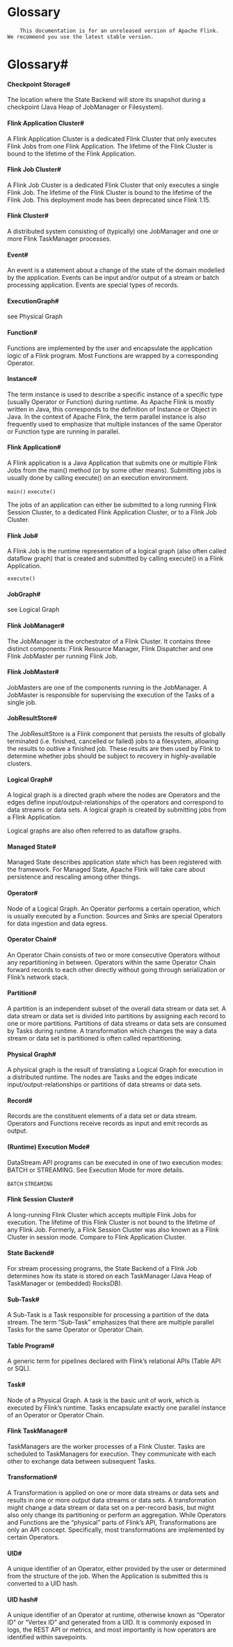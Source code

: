 # Glossary


> 
        This documentation is for an unreleased version of Apache Flink. We recommend you use the latest stable version.
    


# Glossary#


#### Checkpoint Storage#


The location where the State Backend will store its snapshot during a checkpoint (Java Heap of JobManager or Filesystem).


#### Flink Application Cluster#


A Flink Application Cluster is a dedicated Flink Cluster that
only executes Flink Jobs from one Flink
Application. The lifetime of the Flink
Cluster is bound to the lifetime of the Flink Application.


#### Flink Job Cluster#


A Flink Job Cluster is a dedicated Flink Cluster that only
executes a single Flink Job. The lifetime of the
Flink Cluster is bound to the lifetime of the Flink Job.
This deployment mode has been deprecated since Flink 1.15.


#### Flink Cluster#


A distributed system consisting of (typically) one JobManager and one or more
Flink TaskManager processes.


#### Event#


An event is a statement about a change of the state of the domain modelled by the
application. Events can be input and/or output of a stream or batch processing application.
Events are special types of records.


#### ExecutionGraph#


see Physical Graph


#### Function#


Functions are implemented by the user and encapsulate the
application logic of a Flink program. Most Functions are wrapped by a corresponding
Operator.


#### Instance#


The term instance is used to describe a specific instance of a specific type (usually
Operator or Function) during runtime. As Apache Flink is mostly written in
Java, this corresponds to the definition of Instance or Object in Java. In the context of Apache
Flink, the term parallel instance is also frequently used to emphasize that multiple instances of
the same Operator or Function type are running in parallel.


#### Flink Application#


A Flink application is a Java Application that submits one or multiple Flink
Jobs from the main() method (or by some other means). Submitting
jobs is usually done by calling execute() on an execution environment.

`main()`
`execute()`

The jobs of an application can either be submitted to a long running Flink
Session Cluster, to a dedicated Flink Application
Cluster, or to a Flink Job
Cluster.


#### Flink Job#


A Flink Job is the runtime representation of a logical graph
(also often called dataflow graph) that is created and submitted by calling
execute() in a Flink Application.

`execute()`

#### JobGraph#


see Logical Graph


#### Flink JobManager#


The JobManager is the orchestrator of a Flink Cluster. It contains three distinct
components: Flink Resource Manager, Flink Dispatcher and one Flink JobMaster
per running Flink Job.


#### Flink JobMaster#


JobMasters are one of the components running in the JobManager. A JobMaster is
responsible for supervising the execution of the Tasks of a single job.


#### JobResultStore#


The JobResultStore is a Flink component that persists the results of globally terminated
(i.e. finished, cancelled or failed) jobs to a filesystem, allowing the results to outlive
a finished job. These results are then used by Flink to determine whether jobs should
be subject to recovery in highly-available clusters.


#### Logical Graph#


A logical graph is a directed graph where the nodes are  Operators
and the edges define input/output-relationships of the operators and correspond
to data streams or data sets. A logical graph is created by submitting jobs
from a Flink Application.


Logical graphs are also often referred to as dataflow graphs.


#### Managed State#


Managed State describes application state which has been registered with the framework. For
Managed State, Apache Flink will take care about persistence and rescaling among other things.


#### Operator#


Node of a Logical Graph. An Operator performs a certain operation, which is
usually executed by a Function. Sources and Sinks are special Operators for data
ingestion and data egress.


#### Operator Chain#


An Operator Chain consists of two or more consecutive Operators without any
repartitioning in between. Operators within the same Operator Chain forward records to each other
directly without going through serialization or Flink’s network stack.


#### Partition#


A partition is an independent subset of the overall data stream or data set. A data stream or
data set is divided into partitions by assigning each record to one or more partitions.
Partitions of data streams or data sets are consumed by Tasks during runtime. A
transformation which changes the way a data stream or data set is partitioned is often called
repartitioning.


#### Physical Graph#


A physical graph is the result of translating a Logical Graph for execution in a
distributed runtime. The nodes are Tasks and the edges indicate input/output-relationships
or partitions of data streams or data sets.


#### Record#


Records are the constituent elements of a data set or data stream. Operators and
Functions receive records as input and emit records as output.


#### (Runtime) Execution Mode#


DataStream API programs can be executed in one of two execution modes: BATCH
or STREAMING. See Execution Mode for more details.

`BATCH`
`STREAMING`

#### Flink Session Cluster#


A long-running Flink Cluster which accepts multiple Flink Jobs for
execution. The lifetime of this Flink Cluster is not bound to the lifetime of any Flink Job.
Formerly, a Flink Session Cluster was also known as a Flink Cluster in session mode. Compare to
Flink Application Cluster.


#### State Backend#


For stream processing programs, the State Backend of a Flink Job determines how its
state is stored on each TaskManager (Java Heap of TaskManager or (embedded)
RocksDB).


#### Sub-Task#


A Sub-Task is a Task responsible for processing a partition of
the data stream. The term “Sub-Task” emphasizes that there are multiple parallel Tasks for the same
Operator or Operator Chain.


#### Table Program#


A generic term for pipelines declared with Flink’s relational APIs (Table API or SQL).


#### Task#


Node of a Physical Graph. A task is the basic unit of work, which is executed by
Flink’s runtime. Tasks encapsulate exactly one parallel instance of an
Operator or Operator Chain.


#### Flink TaskManager#


TaskManagers are the worker processes of a Flink Cluster. Tasks are
scheduled to TaskManagers for execution. They communicate with each other to exchange data between
subsequent Tasks.


#### Transformation#


A Transformation is applied on one or more data streams or data sets and results in one or more
output data streams or data sets. A transformation might change a data stream or data set on a
per-record basis, but might also only change its partitioning or perform an aggregation. While
Operators and Functions are the “physical” parts of Flink’s API,
Transformations are only an API concept. Specifically, most transformations are
implemented by certain Operators.


#### UID#


A unique identifier of an Operator, either provided by the user or determined from the
structure of the job. When the Application is submitted this is converted to
a UID hash.


#### UID hash#


A unique identifier of an Operator at runtime, otherwise known as “Operator ID” or
“Vertex ID” and generated from a UID.
It is commonly exposed in logs, the REST API or metrics, and most importantly is how
operators are identified within savepoints.
